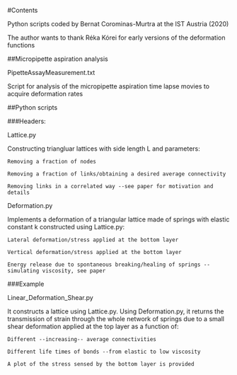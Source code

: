  
#Contents

Python scripts coded by Bernat Corominas-Murtra at the IST Austria (2020)
  
The author wants to thank Réka Kórei for early versions of the deformation functions
 
##Micropipette aspiration analysis

PipetteAssayMeasurement.txt

Script for analysis of the micropipette aspiration time lapse movies to acquire deformation rates

##Python scripts

###Headers:

Lattice.py 

Constructing triangluar lattices with side length L and parameters:

    Removing a fraction of nodes

    Removing a fraction of links/obtaining a desired average connectivity

    Removing links in a correlated way --see paper for motivation and details

Deformation.py

Implements a deformation of a triangular lattice made of springs with elastic constant k 
constructed using Lattice.py:
 
    Lateral deformation/stress applied at the bottom layer

    Vertical deformation/stress applied at the bottom layer

    Energy release due to spontaneous breaking/healing of springs --simulating viscosity, see paper

###Example

Linear_Deformation_Shear.py

It constructs a lattice using Lattice.py. Using Deformation.py, it returns 
the transmission of strain through the whole network of springs due to a small shear deformation 
applied at the top layer as a function of:

    Different --increasing-- average connectivities
   
    Different life times of bonds --from elastic to low viscosity

    A plot of the stress sensed by the bottom layer is provided
